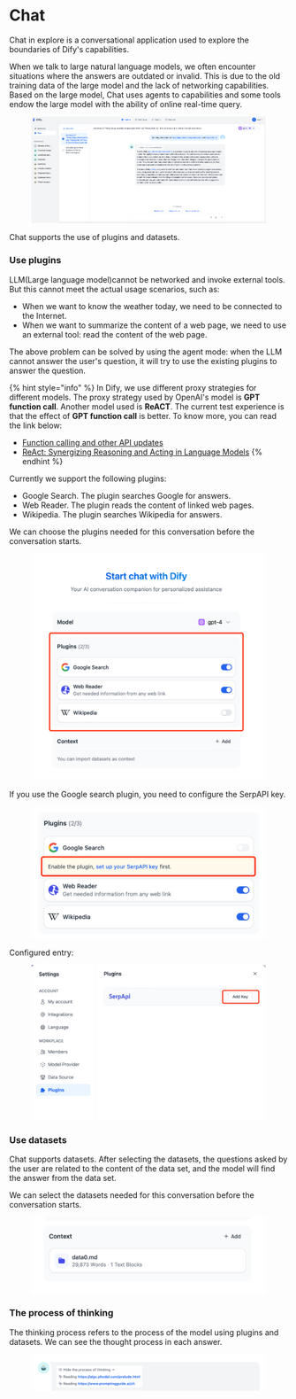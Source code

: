 # Chat

Chat in explore is a conversational application used to explore the boundaries of Dify's capabilities.

When we talk to large natural language models, we often encounter situations where the answers are outdated or invalid. This is due to the old training data of the large model and the lack of networking capabilities. Based on the large model, Chat uses agents to capabilities and some tools endow the large model with the ability of online real-time query.

<figure><img src="../.gitbook/assets/image (61).png" alt=""><figcaption></figcaption></figure>

Chat supports the use of plugins and datasets.

### Use plugins

LLM(Large language model)cannot be networked and invoke external tools. But this cannot meet the actual usage scenarios, such as:

* When we want to know the weather today, we need to be connected to the Internet.
* When we want to summarize the content of a web page, we need to use an external tool: read the content of the web page.

The above problem can be solved by using the agent mode: when the LLM cannot answer the user's question, it will try to use the existing plugins to answer the question.

{% hint style="info" %}
In Dify, we use different proxy strategies for different models. The proxy strategy used by OpenAI's model is **GPT function call**. Another model used is **ReACT**. The current test experience is that the effect of **GPT function call** is better. To know more, you can read the link below:

* [Function calling and other API updates](https://openai.com/blog/function-calling-and-other-api-updates)
* [ReAct: Synergizing Reasoning and Acting in Language Models](https://arxiv.org/abs/2210.03629)
{% endhint %}

Currently we support the following plugins:

* Google Search. The plugin searches Google for answers.
* Web Reader. The plugin reads the content of linked web pages.
* Wikipedia. The plugin searches Wikipedia for answers.

We can choose the plugins needed for this conversation before the conversation starts.

<figure><img src="../.gitbook/assets/image (4) (1).png" alt=""><figcaption></figcaption></figure>

If you use the Google search plugin, you need to configure the SerpAPI key.

<figure><img src="../.gitbook/assets/image (31).png" alt=""><figcaption></figcaption></figure>

Configured entry:

<figure><img src="../.gitbook/assets/image (18).png" alt=""><figcaption></figcaption></figure>

### Use datasets

Chat supports datasets. After selecting the datasets, the questions asked by the user are related to the content of the data set, and the model will find the answer from the data set.

We can select the datasets needed for this conversation before the conversation starts.

<figure><img src="../.gitbook/assets/image (5).png" alt=""><figcaption></figcaption></figure>

### The process of thinking

The thinking process refers to the process of the model using plugins and datasets. We can see the thought process in each answer.

<figure><img src="../.gitbook/assets/image (23).png" alt=""><figcaption></figcaption></figure>
